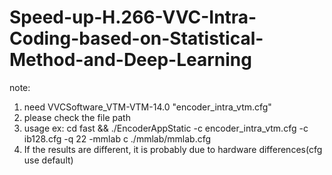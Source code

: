 # Speed-up-H.266-VVC-Intra-Coding-based-on-Statistical-Method-and-Deep-Learning

note: 
1. need VVCSoftware_VTM-VTM-14.0 "encoder_intra_vtm.cfg"
2. please check the file path
3. usage ex: cd fast && ./EncoderAppStatic -c encoder_intra_vtm.cfg -c ib128.cfg -q 22 -mmlab c ./mmlab/mmlab.cfg
4. If the results are different, it is probably due to hardware differences(cfg use default)
